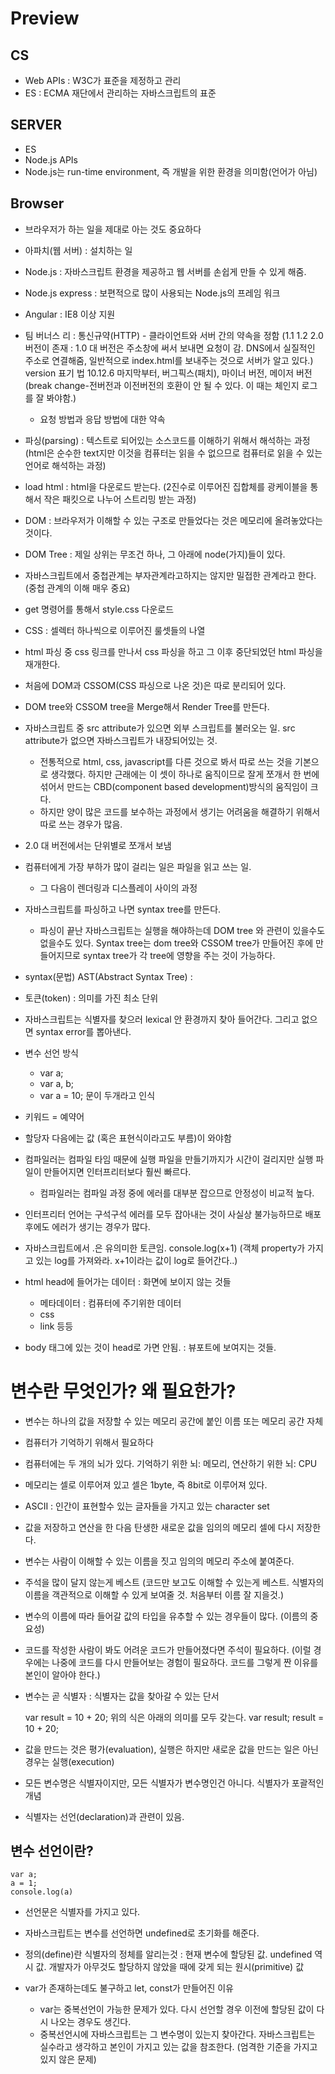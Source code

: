 # Preview
## CS
- Web APIs : W3C가 표준을 제정하고 관리
- ES : ECMA 재단에서 관리하는 자바스크립트의 표준
## SERVER
- ES
- Node.js APIs
- Node.js는 run-time environment, 즉 개발을 위한 환경을 의미함(언어가 아님)

## Browser
- 브라우저가 하는 일을 제대로 아는 것도 중요하다
- 아파치(웹 서버) : 설치하는 일
- Node.js : 자바스크립트 환경을 제공하고 웹 서버를 손쉽게 만들 수 있게 해줌.
- Node.js express : 보편적으로 많이 사용되는 Node.js의  프레임 워크
- Angular : IE8 이상 지원
- 팀 버너스 리 : 통신규약(HTTP) - 클라이언트와 서버 간의 약속을 정함 (1.1 1.2 2.0 버전이 존재 : 1.0 대 버전은 주소창에 써서 보내면 요청이 감. DNS에서 실질적인 주소로 연결해줌, 일반적으로 index.html를 보내주는 것으로 서버가 알고 있다.)
version 표기 법 10.12.6 마지막부터, 버그픽스(패치), 마이너 버전, 메이저 버전(break change-전버전과 이전버전의 호환이 안 될 수 있다. 이 때는 체인지 로그를 잘 봐야함.)
    - 요청 방법과 응답 방법에 대한 약속
- 파싱(parsing) : 텍스트로 되어있는 소스코드를 이해하기 위해서 해석하는 과정(html은 순수한 text지만 이것을 컴퓨터는 읽을 수 없으므로 컴퓨터로 읽을 수 있는 언어로 해석하는 과정)
- load html : html을 다운로드 받는다. (2진수로 이루어진 집합체를 광케이블을 통해서 작은 패킷으로 나누어 스트리밍 받는 과정)
- DOM : 브라우저가 이해할 수 있는 구조로 만들었다는 것은 메모리에 올려놓았다는 것이다.
- DOM Tree : 제일 상위는 무조건 하나, 그 아래에 node(가지)들이 있다.
- 자바스크립트에서 중첩관계는 부자관계라고하지는 않지만 밀접한 관계라고 한다. (중첩 관계의 이해 매우 중요)
- get 명령어를 통해서 style.css 다운로드
- CSS : 셀렉터 하나씩으로 이루어진 룰셋들의 나열
- html 파싱 중 css 링크를 만나서 css 파싱을 하고 그 이후 중단되었던 html 파싱을 재개한다.
- 처음에 DOM과 CSSOM(CSS 파싱으로 나온 것)은 따로 분리되어 있다.
- DOM tree와 CSSOM tree을 Merge해서 Render Tree를 만든다. 
- 자바스크립트 중 src attribute가 있으면 외부 스크립트를 불러오는 일. src attribute가 없으면 자바스크립트가 내장되어있는 것.
    - 전통적으로 html, css, javascript를 다른 것으로 봐서 따로 쓰는 것을 기본으로 생각했다. 하지만 근래에는 이 셋이 하나로 움직이므로 잘게 쪼개서 한 번에 섞어서 만드는 CBD(component based development)방식의 움직임이 크다.
    - 하지만 양이 많은 코드를 보수하는 과정에서 생기는 어려움을 해결하기 위해서 따로 쓰는 경우가 많음.
- 2.0 대 버전에서는 단위별로 쪼개서 보냄
- 컴퓨터에게 가장 부하가 많이 걸리는 일은 파일을 읽고 쓰는 일.
    - 그 다음이 렌더링과 디스플레이 사이의 과정
- 자바스크립트를 파싱하고 나면 syntax tree를 만든다.
    - 파싱이 끝난 자바스크립트는 실행을 해야하는데 DOM tree 와 관련이 있을수도 없을수도 있다. Syntax tree는 dom tree와 CSSOM tree가 만들어진 후에 만들어지므로 syntax tree가 각 tree에 영향을 주는 것이 가능하다.
- syntax(문법) AST(Abstract Syntax Tree) : 
- 토큰(token) : 의미를 가진 최소 단위
- 자바스크립트는 식별자를 찾으러 lexical 안 환경까지 찾아 들어간다. 그리고 없으면 syntax error를 뽑아낸다.



- 변수 선언 방식
    - var a;
    - var a, b;
    - var a = 10; 문이 두개라고 인식
- 키워드 = 예약어
- 할당자 다음에는 값 (혹은 표현식이라고도 부름)이 와야함


- 컴파일러는 컴파일 타임 때문에 실행 파일을 만들기까지가 시간이 걸리지만 실행 파일이 만들어지면 인터프리터보다 훨씬 빠르다.
    - 컴파일러는 컴파일 과정 중에 에러를 대부분 잡으므로 안정성이 비교적 높다.
- 인터프리터 언어는 구석구석 에러를 모두 잡아내는 것이 사실상 불가능하므로 배포 후에도 에러가 생기는 경우가 많다.


- 자바스크립트에서 .은 유의미한 토큰임. console.log(x+1) (객체 property가 가지고 있는 log를 가져와라. x+1이라는 값이 log로 들어간다..)
- html head에 들어가는 데이터 : 화면에 보이지 않는 것들
    - 메타데이터 : 컴퓨터에 주기위한 데이터
    - css
    - link 등등
- body 태그에 있는 것이 head로 가면 안됨. : 뷰포트에 보여지는 것들.

# 변수란 무엇인가? 왜 필요한가?
- 변수는 하나의 값을 저장할 수 있는 메모리 공간에 붙인 이름 또는 메모리 공간 자체
- 컴퓨터가 기억하기 위해서 필요하다
- 컴퓨터에는 두 개의 뇌가 있다. 기억하기 위한 뇌: 메모리, 연산하기 위한 뇌: CPU
- 메모리는 셀로 이루어져 있고 셀은 1byte, 즉 8bit로 이루어져 있다.
- ASCII : 인간이 표현할수 있는 글자들을 가지고 있는 character set
- 값을 저장하고 연산을 한 다음 탄생한 새로운 값을 임의의 메모리 셀에 다시 저장한다.
- 변수는 사람이 이해할 수 있는 이름을 짓고 임의의 메모리 주소에 붙여준다.
- 주석을 많이 달지 않는게 베스트 (코드만 보고도 이해할 수 있는게 베스트. 식별자의 이름을 객관적으로 이해할 수 있게 보여줄 것. 처음부터 이름 잘 지을것.)
- 변수의 이름에 따라 들어갈 값의 타입을 유추할 수 있는 경우들이 많다. (이름의 중요성)
- 코드를 작성한 사람이 봐도 어려운 코드가 만들어졌다면 주석이 필요하다. (이럴 경우에는 나중에 코드를 다시 만들어보는 경험이 필요하다. 코드를 그렇게 짠 이유를 본인이 알아야 한다.)
- 변수는 곧 식별자 : 식별자는 값을 찾아갈 수 있는 단서

    var result = 10 + 20;
    위의 식은 아래의 의미를 모두 갖는다.
    var result;
    result = 10 + 20;
    
- 값을 만드는 것은 평가(evaluation), 실행은 하지만 새로운 값을 만드는 일은 아닌 경우는 실행(execution)
- 모든 변수명은 식별자이지만, 모든 식별자가 변수명인건 아니다. 식별자가 포괄적인 개념
- 식별자는 선언(declaration)과 관련이 있음.
## 변수 선언이란?
    var a;
    a = 1;
    console.log(a)

- 선언문은 식별자를 가지고 있다.
- 자바스크립트는 변수를 선언하면 undefined로 초기화를 해준다.
- 정의(define)란 식별자의 정체를 알리는것 : 현재 변수에 할당된 값. undefined 역시 값. 개발자가 아무것도 할당하지 않았을 때에 갖게 되는 원시(primitive) 값

- var가 존재하는데도 불구하고 let, const가 만들어진 이유
    - var는 중복선언이 가능한 문제가 있다. 다시 선언할 경우 이전에 할당된 값이 다시 나오는 경우도 생긴다.
    - 중복선언시에 자바스크립트는 그 변수명이 있는지 찾아간다. 자바스크립트는 실수라고 생각하고 본인이 가지고 있는 값을 참조한다. (엄격한 기준을 가지고 있지 않은 문제)